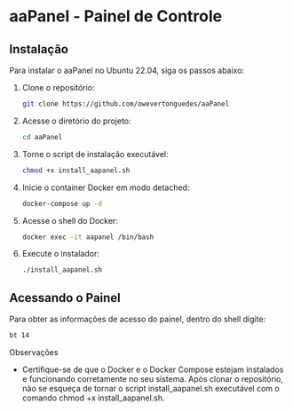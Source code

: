 # aaPanel - Painel de Controle

## Instalação

Para instalar o aaPanel no Ubuntu 22.04, siga os passos abaixo:

1. Clone o repositório:
    ```bash
    git clone https://github.com/owevertonguedes/aaPanel
    ```

2. Acesse o diretório do projeto:
    ```bash
    cd aaPanel
    ```

3. Torne o script de instalação executável:
    ```bash
    chmod +x install_aapanel.sh
    ```

4. Inicie o container Docker em modo detached:
    ```bash
    docker-compose up -d
    ```

5. Acesse o shell do Docker:
    ```bash
    docker exec -it aapanel /bin/bash
    ```

6. Execute o instalador:
    ```bash
    ./install_aapanel.sh
    ```

## Acessando o Painel

Para obter as informações de acesso do painel, dentro do shell digite:
```bash
bt 14
```

Observações
* Certifique-se de que o Docker e o Docker Compose estejam instalados e funcionando corretamente no seu sistema.
Após clonar o repositório, não se esqueça de tornar o script install_aapanel.sh executável com o comando chmod +x install_aapanel.sh.